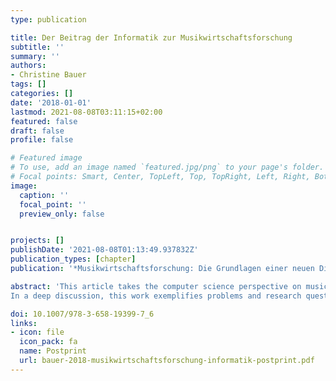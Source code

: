 ```yaml
---
type: publication

title: Der Beitrag der Informatik zur Musikwirtschaftsforschung
subtitle: ''
summary: ''
authors:
- Christine Bauer
tags: []
categories: []
date: '2018-01-01'
lastmod: 2021-08-08T03:11:15+02:00
featured: false
draft: false
profile: false

# Featured image
# To use, add an image named `featured.jpg/png` to your page's folder.
# Focal points: Smart, Center, TopLeft, Top, TopRight, Left, Right, BottomLeft, Bottom, BottomRight.
image:
  caption: ''
  focal_point: ''
  preview_only: false


projects: []
publishDate: '2021-08-08T01:13:49.937832Z'
publication_types: [chapter]
publication: '*Musikwirtschaftsforschung: Die Grundlagen einer neuen Disziplin*'

abstract: 'This article takes the computer science perspective on music business research. It outlines the object of knowledge at the core this perspective and discusses the set of available methodological instruments. Thereby, this work substantiates that the computer science perspective on music business research has both a descriptive as well as a normative objective, including also the design and evaluation of artefacts in the real world setting of music business.
In a deep discussion, this work exemplifies problems and research questions that the computer science perspective on music business research is confronted with. Concrete examples for research fields are (i) music recommender systems, (ii) improvement in skills to use technology, and (iii) monitoring and reporting of digital music consumption.'

doi: 10.1007/978-3-658-19399-7_6
links: 
- icon: file
  icon_pack: fa
  name: Postprint
  url: bauer-2018-musikwirtschaftsforschung-informatik-postprint.pdf
---
```

